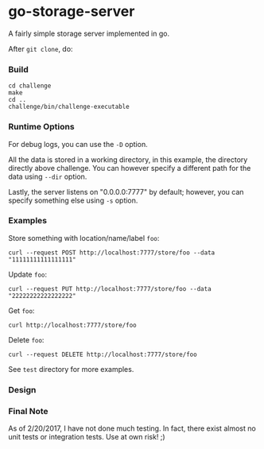 # go-storage-server

A fairly simple storage server implemented in go. 


After `git clone`, do:

### Build
```
cd challenge
make
cd ..
challenge/bin/challenge-executable
```

### Runtime Options
For debug logs, you can use the `-D` option. 

All the data is stored in a working directory, in this example, the directory directly above challenge. You can however specify a different path for the data using `--dir` option.

Lastly, the server listens on "0.0.0.0:7777" by default; however, you can specify something else using `-s` option.


### Examples

Store something with location/name/label `foo`:
```
curl --request POST http://localhost:7777/store/foo --data "11111111111111111"
```
Update `foo`:
```
curl --request PUT http://localhost:7777/store/foo --data "22222222222222222"
```
Get `foo`:
```
curl http://localhost:7777/store/foo
```
Delete `foo`:
```
curl --request DELETE http://localhost:7777/store/foo
```
See `test` directory for more examples.


### Design


### Final Note
As of 2/20/2017, I have not done much testing. In fact, there exist almost no unit tests or integration tests. 
Use at own risk! ;)


